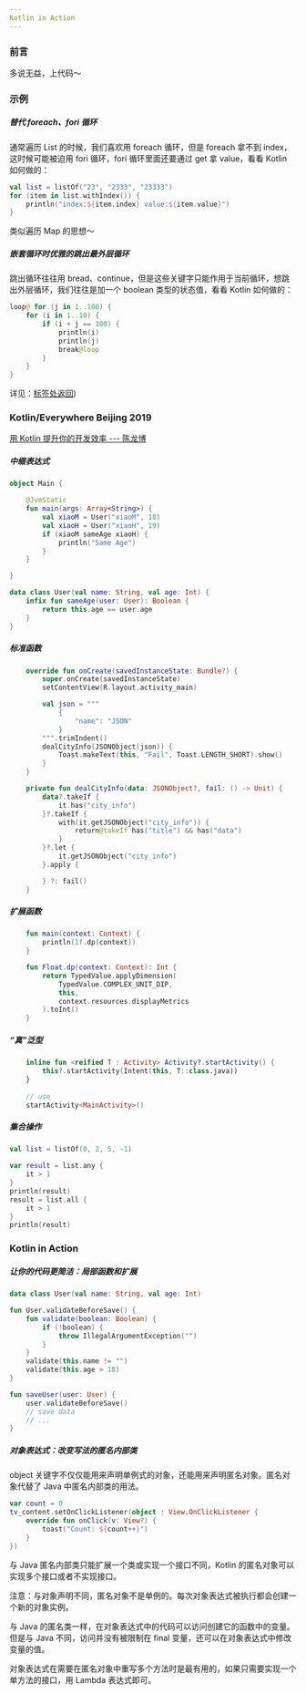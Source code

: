 ```yaml
---
Kotlin in Action
---
```


### 前言

多说无益，上代码～

### 示例

##### 替代 foreach、fori 循环

通常遍历 List 的时候，我们喜欢用 foreach 循环，但是 foreach 拿不到 index，这时候可能被迫用 fori 循环，fori 循环里面还要通过 get 拿 value，看看 Kotlin 如何做的：

```kotlin
val list = listOf("23", "2333", "23333")
for (item in list.withIndex()) {
    println("index:${item.index} value:${item.value}")
}
```

类似遍历 Map 的思想～

##### 嵌套循环时优雅的跳出最外层循环

跳出循环往往用 bread、continue，但是这些关键字只能作用于当前循环，想跳出外层循环，我们往往是加一个 boolean 类型的状态值，看看 Kotlin 如何做的：

```kotlin
loop@ for (j in 1..100) {
    for (i in 1..10) {
        if (i + j == 100) {
            println(i)
            println(j)
            break@loop
        }
    }
}
```

详见：[标签处返回](https://www.kotlincn.net/docs/reference/returns.html#%E6%A0%87%E7%AD%BE%E5%A4%84%E8%BF%94%E5%9B%9E))



### Kotlin/Everywhere Beijing 2019

[用 Kotlin 提升你的开发效率 --- 陈龙博](http://www.itdks.com/Course/detail?id=117253)

##### 中缀表达式

```kotlin
object Main {

    @JvmStatic
    fun main(args: Array<String>) {
        val xiaoM = User("xiaoM", 18)
        val xiaoH = User("xiaoH", 19)
        if (xiaoM sameAge xiaoH) {
            println("Same Age")
        }
    }

}

data class User(val name: String, val age: Int) {
    infix fun sameAge(user: User): Boolean {
        return this.age == user.age
    }
}
```

##### 标准函数

```kotlin
    override fun onCreate(savedInstanceState: Bundle?) {
        super.onCreate(savedInstanceState)
        setContentView(R.layout.activity_main)

        val json = """
            {
                "name": "JSON"
            }
        """.trimIndent()
        dealCityInfo(JSONObject(json)) {
            Toast.makeText(this, "Fail", Toast.LENGTH_SHORT).show()
        }
    }

    private fun dealCityInfo(data: JSONObject?, fail: () -> Unit) {
        data?.takeIf {
            it.has("city_info")
        }?.takeIf {
            with(it.getJSONObject("city_info")) {
                return@takeIf has("title") && has("data")
            }
        }?.let {
            it.getJSONObject("city_info")
        }.apply {

        } ?: fail()
    }
```

##### 扩展函数

```kotlin
    fun main(context: Context) {
        println(1f.dp(context))
    }

    fun Float.dp(context: Context): Int {
        return TypedValue.applyDimension(
            TypedValue.COMPLEX_UNIT_DIP,
            this,
            context.resources.displayMetrics
        ).toInt()
    }
```

##### “真”泛型

```kotlin
    inline fun <reified T : Activity> Activity?.startActivity() {
        this?.startActivity(Intent(this, T::class.java))
    }
    
    // use
    startActivity<MainActivity>()
```

##### 集合操作

```kotlin
val list = listOf(0, 2, 5, -1)

var result = list.any {
    it > 1
}
println(result)
result = list.all {
    it > 1
}
println(result)
```

### Kotlin in Action

##### 让你的代码更简洁：局部函数和扩展

```kotlin
data class User(val name: String, val age: Int)

fun User.validateBeforeSave() {
    fun validate(boolean: Boolean) {
        if (!boolean) {
            throw IllegalArgumentException("")
        }
    }
    validate(this.name != "")
    validate(this.age > 18)
}

fun saveUser(user: User) {
    user.validateBeforeSave()
    // save data
    // ...
}
```

##### 对象表达式：改变写法的匿名内部类

object 关键字不仅仅能用来声明单例式的对象，还能用来声明匿名对象。匿名对象代替了 Java 中匿名内部类的用法。

```kotlin
var count = 0
tv_content.setOnClickListener(object : View.OnClickListener {
    override fun onClick(v: View?) {
        toast("Count: ${count++}")
    }
})
```

与 Java 匿名内部类只能扩展一个类或实现一个接口不同，Kotlin 的匿名对象可以实现多个接口或者不实现接口。

注意：与对象声明不同，匿名对象不是单例的。每次对象表达式被执行都会创建一个新的对象实例。

与 Java 的匿名类一样，在对象表达式中的代码可以访问创建它的函数中的变量。但是与 Java 不同，访问并没有被限制在 final 变量，还可以在对象表达式中修改变量的值。

对象表达式在需要在匿名对象中重写多个方法时是最有用的，如果只需要实现一个单方法的接口，用 Lambda 表达式即可。